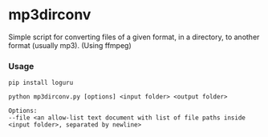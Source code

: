 # mp3dirconv

Simple script for converting files of a given format, in a directory, to another format (usually mp3). (Using ffmpeg)

### Usage
```commandline
pip install loguru

python mp3dirconv.py [options] <input folder> <output folder>

Options:
--file <an allow-list text document with list of file paths inside <input folder>, separated by newline>
```
